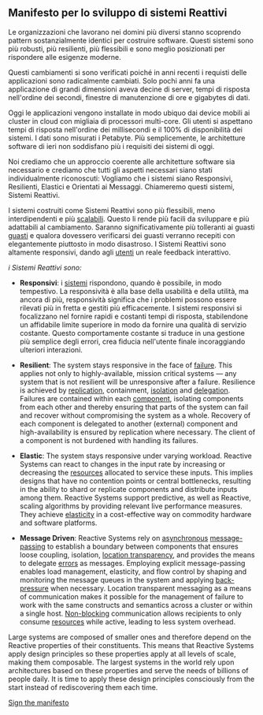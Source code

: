 Manifesto per lo sviluppo di sistemi Reattivi
----------------------

Le organizzazioni che lavorano nei domini più diversi stanno scoprendo pattern sostanzialmente identici per costruire software.
Questi sistemi sono più robusti, più resilienti, più flessibili e sono meglio posizionati per rispondere alle esigenze moderne.

Questi cambiamenti si sono verificati poiché in anni recenti i requisti delle applicazioni sono radicalmente cambiati. Solo pochi anni fa una applicazione di grandi dimensioni aveva decine di server, tempi di risposta nell'ordine dei secondi, finestre di manutenzione di ore e gigabytes di dati.

Oggi le applicazioni vengono installate in modo ubiquo dai device mobili ai cluster in cloud con migliaia di processori multi-core.
Gli utenti si aspettano tempi di risposta nell'ordine dei millisecondi e il 100% di disponibilità dei sistemi. I dati sono misurati i Petabyte.
Più semplicemente, le architetture software di ieri non soddisfano più i requisiti dei sistemi di oggi.

Noi crediamo che un approccio coerente alle architetture software sia necessario e crediamo che tutti gli aspetti necessari siano stati individualmente riconoscuti:
Vogliamo che i sistemi siano Responsivi, Resilienti, Elastici e Orientati ai Messaggi. Chiameremo questi sistemi, Sistemi Reattivi.

I sistemi costruiti come Sistemi Reattivi sono più flessibili, meno interdipendenti e più [scalabili](/glossary.it#Scalabilità). Questo li rende più facili da sviluppare e più adattabili al cambiamento. Saranno significativamente più tolleranti ai guasti [guasti](/glossary.it#Guasti) e qualora dovessero verificarsi dei guasti verranno recepiti con elegantemente piuttosto in modo disastroso. I Sistemi Reattivi sono altamente responsivi, dando agli [utenti](/glossary.it#Utenti) un reale feedback interattivo.

*i Sistemi Reattivi sono:*

* <a name="Responsivi"></a>**Responsivi**: i [sistemi](/glossary.it#Sistemi) rispondono, quando è possibile, in modo tempestivo. La responsività è alla base della usabilità e della utilità, ma ancora di più, responsività significa che i problemi possono essere rilevati più in fretta e gestiti più efficacemente.
I sistemi responsivi si focalizzano nel fornire rapidi e costanti tempi di risposta, stabilendone un affidabile limite superiore in modo da fornire una qualità di servizio costante. Questo comportamente costante si traduce in una gestione più semplice degli errori, crea fiducia nell'utente finale incoraggiando ulteriori interazioni.

* <a name="Resilient"></a>**Resilient**: The system stays responsive in the face of [failure](/glossary#Failure). This applies not only to highly-available, mission critical systems — any system that is not resilient will be unresponsive after a failure. Resilience is achieved by [replication](/glossary#Replication), containment, [isolation](/glossary#Isolation) and [delegation](/glossary#Delegation). Failures are contained within each [component](/glossary#Component), isolating components from each other and thereby ensuring that parts of the system can fail and recover without compromising the system as a whole. Recovery of each component is delegated to another (external) component and high-availability is ensured by replication where necessary. The client of a component is not burdened with handling its failures.
* <a name="Elastic"></a>**Elastic**: The system stays responsive under varying workload. Reactive Systems can react to changes in the input rate by increasing or decreasing the [resources](/glossary#Resource) allocated to service these inputs. This implies designs that have no contention points or central bottlenecks, resulting in the ability to shard or replicate components and distribute inputs among them. Reactive Systems support predictive, as well as Reactive, scaling algorithms by providing relevant live performance measures. They achieve [elasticity](/glossary#Elasticity) in a cost-effective way on commodity hardware and software platforms.
* <a name="Message-Driven"></a>**Message Driven**: Reactive Systems rely on [asynchronous](/glossary#Asynchronous) [message-passing](/glossary#Message-Driven) to establish a boundary between components that ensures loose coupling, isolation, [location transparency](/glossary#Location-Transparency), and provides the means to delegate [errors](/glossary#Failure) as messages. Employing explicit message-passing enables load management, elasticity, and flow control by shaping and monitoring the message queues in the system and applying [back-pressure](/glossary#Back-Pressure) when necessary. Location transparent messaging as a means of communication makes it possible for the management of failure to work with the same constructs and semantics across a cluster or within a single host. [Non-blocking](/glossary#Non-Blocking) communication allows recipients to only consume [resources](/glossary#Resource) while active, leading to less system overhead.

Large systems are composed of smaller ones and therefore depend on the Reactive properties of their constituents. This means that Reactive Systems apply design principles so these properties apply at all levels of scale, making them composable. The largest systems in the world rely upon architectures based on these properties and serve the needs of billions of people daily. It is time to apply these design principles consciously from the start instead of rediscovering them each time.

[Sign the manifesto](http://www.reactivemanifesto.org/)
